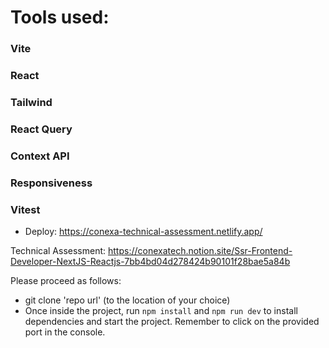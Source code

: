# Tools used:

### Vite
### React
### Tailwind
### React Query
### Context API
### Responsiveness
### Vitest

- Deploy: https://conexa-technical-assessment.netlify.app/

Technical Assessment:  https://conexatech.notion.site/Ssr-Frontend-Developer-NextJS-Reactjs-7bb4bd04d278424b90101f28bae5a84b

Please proceed as follows:

- git clone 'repo url' (to the location of your choice)
- Once inside the project, run `npm install` and `npm run dev` to install dependencies and start the project. Remember to click on the provided port in the console.




